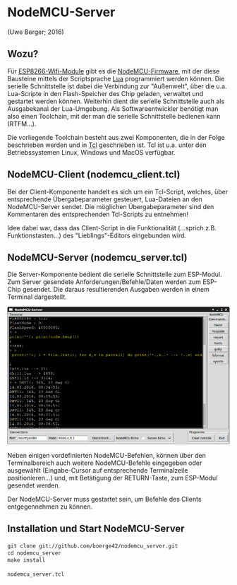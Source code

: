 # NodeMCU-Server
(Uwe Berger; 2016)

## Wozu?
Für [ESP8266-Wifi-Module](https://www.mikrocontroller.net/articles/ESP8266)
gibt es die [NodeMCU-Firmware](http://nodemcu.com), mit der diese
Bausteine mittels der Scriptsprache [Lua](https://www.lua.org/) programmiert
werden können. Die serielle Schnittstelle ist dabei die Verbindung zur "Außenwelt",
über die u.a. Lua-Scripte in den Flash-Speicher des Chip geladen, verwaltet 
und gestartet werden können. Weiterhin dient die serielle Schnittstelle auch als
Ausgabekanal der Lua-Umgebung. Als Softwareentwickler benötigt man also einen
Toolchain, mit der man die serielle Schnittstelle bedienen kann (RTFM...).

Die vorliegende Toolchain besteht aus zwei Komponenten, die in der Folge 
beschrieben werden und in [Tcl](http://www.tcl.tk/) geschrieben ist. Tcl
ist u.a. unter den Betriebssystemen Linux, Windows und MacOS verfügbar.

## NodeMCU-Client (nodemcu_client.tcl)
Bei der Client-Komponente handelt es sich um ein Tcl-Script, welches, über
entsprechende Übergabeparameter gesteuert, Lua-Dateien an den NodeMCU-Server 
sendet. Die möglichen Übergabeparameter sind den Kommentaren des entsprechenden
Tcl-Scripts zu entnehmen!

Idee dabei war, dass das Client-Script in die Funktionalität (...sprich 
z.B. Funktionstasten...) des "Lieblings"-Editors eingebunden wird.

## NodeMCU-Server (nodemcu_server.tcl)
Die Server-Komponente bedient die serielle Schnittstelle zum ESP-Modul. Zum
Server gesendete Anforderungen/Befehle/Daten werden zum ESP-Chip gesendet. 
Die daraus resultierenden Ausgaben werden in einem Terminal dargestellt. 

![nodemcu_server](https://github.com/boerge42/nodemcu_server/blob/master/pic/nodemcu_server.png)

Neben einigen vordefinierten NodeMCU-Befehlen, können über den Terminalbereich
auch weitere NodeMCU-Befehle eingegeben oder ausgewählt (Eingabe-Cursor auf
entsprechende Terminalzeile positionieren...) und, mit Betätigung der 
RETURN-Taste, zum ESP-Modul gesendet werden.

Der NodeMCU-Server muss gestartet sein, um Befehle des Clients entgegennehmen 
zu können.

## Installation und Start NodeMCU-Server
```
git clone git://github.com/boerge42/nodemcu_server.git
cd nodemcu_server
make install

nodemcu_server.tcl

```

